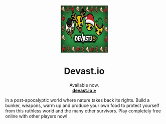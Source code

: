 <p align="center">
  <a href="#">

  </a>
  <p align="center">
   <img width="150" height="150" src="img/bubblegum2out.png" alt="Logo">
  </p>
  <h1 align="center"><b>Devast.io</b></h1>
  <p align="center">
  Available now.
    <br />
    <a href="https://devasio.github.io/Devast/"><strong>devast.io »</strong></a>
    <br />
  </p>
</p>
In a post-apocalyptic world where nature takes back its rights. Build a bunker, weapons, warm up and produce your own food to protect yourself from this ruthless world and the many other survivors. Play completely free online with other players now!
<br/>
<br/>